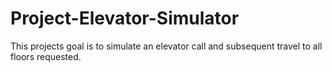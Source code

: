 # Project-Elevator-Simulator
This projects goal is to simulate an elevator call and subsequent travel to all floors requested.
